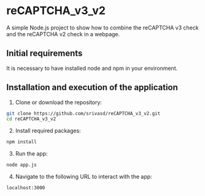 # reCAPTCHA_v3_v2
A simple Node.js project to show how to combine the reCAPTCHA v3 check and the reCAPTCHA v2 check in a webpage.

## Initial requirements

It is necessary to have installed node and npm in your environment.

## Installation and execution of the application

1) Clone or download the repository:

```bash
git clone https://github.com/srivasd/reCAPTCHA_v3_v2.git
cd reCAPTCHA_v3_v2
```

2) Install required packages:

```bash
npm install
```

3) Run the app:

```bash
node app.js
```

4) Navigate to the following URL to interact with the app:

```bash
localhost:3000
```








